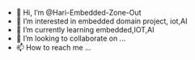 - 👋 Hi, I’m @Hari-Embedded-Zone-Out
- 👀 I’m interested in embedded domain project, iot,AI
- 🌱 I’m currently learning embedded,IOT,AI
- 💞️ I’m looking to collaborate on ...
- 📫 How to reach me ...

<!---
Hari-Embedded-Zone-Out/Hari-Embedded-Zone-Out is a ✨ special ✨ repository because its `README.md` (this file) appears on your GitHub profile.
You can click the Preview link to take a look at your changes.
--->
